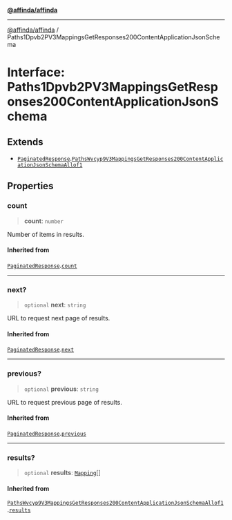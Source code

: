 [**@affinda/affinda**](../README.md)

***

[@affinda/affinda](../globals.md) / Paths1Dpvb2PV3MappingsGetResponses200ContentApplicationJsonSchema

# Interface: Paths1Dpvb2PV3MappingsGetResponses200ContentApplicationJsonSchema

## Extends

- [`PaginatedResponse`](PaginatedResponse.md).[`PathsWvcyp9V3MappingsGetResponses200ContentApplicationJsonSchemaAllof1`](PathsWvcyp9V3MappingsGetResponses200ContentApplicationJsonSchemaAllof1.md)

## Properties

### count

> **count**: `number`

Number of items in results.

#### Inherited from

[`PaginatedResponse`](PaginatedResponse.md).[`count`](PaginatedResponse.md#count)

***

### next?

> `optional` **next**: `string`

URL to request next page of results.

#### Inherited from

[`PaginatedResponse`](PaginatedResponse.md).[`next`](PaginatedResponse.md#next)

***

### previous?

> `optional` **previous**: `string`

URL to request previous page of results.

#### Inherited from

[`PaginatedResponse`](PaginatedResponse.md).[`previous`](PaginatedResponse.md#previous)

***

### results?

> `optional` **results**: [`Mapping`](Mapping.md)[]

#### Inherited from

[`PathsWvcyp9V3MappingsGetResponses200ContentApplicationJsonSchemaAllof1`](PathsWvcyp9V3MappingsGetResponses200ContentApplicationJsonSchemaAllof1.md).[`results`](PathsWvcyp9V3MappingsGetResponses200ContentApplicationJsonSchemaAllof1.md#results)
